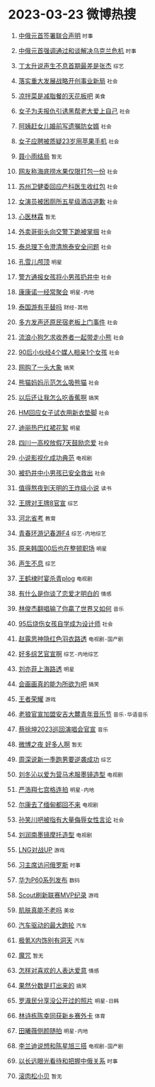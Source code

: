 # 2023-03-23 微博热搜 
1. [中俄元首签署联合声明](https://m.weibo.cn/search?containerid=100103type%3D1%26t%3D10%26q%3D%23%E4%B8%AD%E4%BF%84%E5%85%83%E9%A6%96%E7%AD%BE%E7%BD%B2%E8%81%94%E5%90%88%E5%A3%B0%E6%98%8E%23&stream_entry_id=51&isnewpage=1&extparam=seat%3D1%26c_type%3D51%26dgr%3D0%26pos%3D0%26filter_type%3Drealtimehot%26stream_entry_id%3D51%26cate%3D10103%26display_time%3D1679526456%26pre_seqid%3D16795264560150450397198&luicode=10000011&lfid=106003type%3D25%26t%3D3%26disable_hot%3D1%26filter_type%3Drealtimehot) `时事` 

2. [中俄元首强调通过和谈解决乌克兰危机](https://m.weibo.cn/search?containerid=100103type%3D1%26t%3D10%26q%3D%23%E4%B8%AD%E4%BF%84%E5%85%83%E9%A6%96%E5%BC%BA%E8%B0%83%E9%80%9A%E8%BF%87%E5%92%8C%E8%B0%88%E8%A7%A3%E5%86%B3%E4%B9%8C%E5%85%8B%E5%85%B0%E5%8D%B1%E6%9C%BA%23&stream_entry_id=31&isnewpage=1&extparam=seat%3D1%26q%3D%2523%25E4%25B8%25AD%25E4%25BF%2584%25E5%2585%2583%25E9%25A6%2596%25E5%25BC%25BA%25E8%25B0%2583%25E9%2580%259A%25E8%25BF%2587%25E5%2592%258C%25E8%25B0%2588%25E8%25A7%25A3%25E5%2586%25B3%25E4%25B9%258C%25E5%2585%258B%25E5%2585%25B0%25E5%258D%25B1%25E6%259C%25BA%2523%26cate%3D5001%26flag%3D0%26band_rank%3D1%26lcate%3D5001%26realpos%3D1%26c_type%3D31%26dgr%3D0%26pos%3D0%26filter_type%3Drealtimehot%26stream_entry_id%3D31%26display_time%3D1679526456%26pre_seqid%3D16795264560150450397198&luicode=10000011&lfid=106003type%3D25%26t%3D3%26disable_hot%3D1%26filter_type%3Drealtimehot) `时事` 

3. [丁太升说声生不息首期最差是张杰](https://m.weibo.cn/search?containerid=100103type%3D1%26t%3D10%26q%3D%23%E4%B8%81%E5%A4%AA%E5%8D%87%E8%AF%B4%E5%A3%B0%E7%94%9F%E4%B8%8D%E6%81%AF%E9%A6%96%E6%9C%9F%E6%9C%80%E5%B7%AE%E6%98%AF%E5%BC%A0%E6%9D%B0%23&stream_entry_id=31&isnewpage=1&extparam=seat%3D1%26q%3D%2523%25E4%25B8%2581%25E5%25A4%25AA%25E5%258D%2587%25E8%25AF%25B4%25E5%25A3%25B0%25E7%2594%259F%25E4%25B8%258D%25E6%2581%25AF%25E9%25A6%2596%25E6%259C%259F%25E6%259C%2580%25E5%25B7%25AE%25E6%2598%25AF%25E5%25BC%25A0%25E6%259D%25B0%2523%26cate%3D5001%26flag%3D0%26band_rank%3D2%26lcate%3D5001%26realpos%3D2%26c_type%3D31%26dgr%3D0%26pos%3D1%26filter_type%3Drealtimehot%26stream_entry_id%3D31%26display_time%3D1679526456%26pre_seqid%3D16795264560150450397198&luicode=10000011&lfid=106003type%3D25%26t%3D3%26disable_hot%3D1%26filter_type%3Drealtimehot) `综艺` 

4. [落实重大发展战略开创事业新局](https://m.weibo.cn/search?containerid=100103type%3D1%26t%3D10%26q%3D%23%E8%90%BD%E5%AE%9E%E9%87%8D%E5%A4%A7%E5%8F%91%E5%B1%95%E6%88%98%E7%95%A5%E5%BC%80%E5%88%9B%E4%BA%8B%E4%B8%9A%E6%96%B0%E5%B1%80%23&stream_entry_id=31&isnewpage=1&extparam=seat%3D1%26q%3D%2523%25E8%2590%25BD%25E5%25AE%259E%25E9%2587%258D%25E5%25A4%25A7%25E5%258F%2591%25E5%25B1%2595%25E6%2588%2598%25E7%2595%25A5%25E5%25BC%2580%25E5%2588%259B%25E4%25BA%258B%25E4%25B8%259A%25E6%2596%25B0%25E5%25B1%2580%2523%26cate%3D5001%26flag%3D0%26band_rank%3D3%26lcate%3D5001%26realpos%3D3%26c_type%3D31%26dgr%3D0%26pos%3D2%26filter_type%3Drealtimehot%26stream_entry_id%3D31%26display_time%3D1679526456%26pre_seqid%3D16795264560150450397198&luicode=10000011&lfid=106003type%3D25%26t%3D3%26disable_hot%3D1%26filter_type%3Drealtimehot) `社会` 

5. [凉拌菜是减脂餐的天花板吧](https://m.weibo.cn/search?containerid=100103type%3D1%26t%3D10%26q%3D%23%E5%87%89%E6%8B%8C%E8%8F%9C%E6%98%AF%E5%87%8F%E8%84%82%E9%A4%90%E7%9A%84%E5%A4%A9%E8%8A%B1%E6%9D%BF%E5%90%A7%23&stream_entry_id=31&isnewpage=1&extparam=seat%3D1%26q%3D%2523%25E5%2587%2589%25E6%258B%258C%25E8%258F%259C%25E6%2598%25AF%25E5%2587%258F%25E8%2584%2582%25E9%25A4%2590%25E7%259A%2584%25E5%25A4%25A9%25E8%258A%25B1%25E6%259D%25BF%25E5%2590%25A7%2523%26cate%3D5001%26flag%3D16%26band_rank%3D4%26lcate%3D5001%26realpos%3D4%26c_type%3D31%26dgr%3D0%26pos%3D3%26filter_type%3Drealtimehot%26stream_entry_id%3D31%26display_time%3D1679526456%26pre_seqid%3D16795264560150450397198&luicode=10000011&lfid=106003type%3D25%26t%3D3%26disable_hot%3D1%26filter_type%3Drealtimehot) `美食` 

6. [女子为夫报仇引诱黑帮老大爱上自己](https://m.weibo.cn/search?containerid=100103type%3D1%26t%3D10%26q%3D%23%E5%A5%B3%E5%AD%90%E4%B8%BA%E5%A4%AB%E6%8A%A5%E4%BB%87%E5%BC%95%E8%AF%B1%E9%BB%91%E5%B8%AE%E8%80%81%E5%A4%A7%E7%88%B1%E4%B8%8A%E8%87%AA%E5%B7%B1%23&stream_entry_id=31&isnewpage=1&extparam=seat%3D1%26q%3D%2523%25E5%25A5%25B3%25E5%25AD%2590%25E4%25B8%25BA%25E5%25A4%25AB%25E6%258A%25A5%25E4%25BB%2587%25E5%25BC%2595%25E8%25AF%25B1%25E9%25BB%2591%25E5%25B8%25AE%25E8%2580%2581%25E5%25A4%25A7%25E7%2588%25B1%25E4%25B8%258A%25E8%2587%25AA%25E5%25B7%25B1%2523%26cate%3D5001%26flag%3D0%26band_rank%3D5%26lcate%3D5001%26realpos%3D5%26c_type%3D31%26dgr%3D0%26pos%3D4%26filter_type%3Drealtimehot%26stream_entry_id%3D31%26display_time%3D1679526456%26pre_seqid%3D16795264560150450397198&luicode=10000011&lfid=106003type%3D25%26t%3D3%26disable_hot%3D1%26filter_type%3Drealtimehot) `社会` 

7. [阿姨赶女儿婚前写遗嘱防女婿](https://m.weibo.cn/search?containerid=100103type%3D1%26t%3D10%26q%3D%23%E9%98%BF%E5%A7%A8%E8%B5%B6%E5%A5%B3%E5%84%BF%E5%A9%9A%E5%89%8D%E5%86%99%E9%81%97%E5%98%B1%E9%98%B2%E5%A5%B3%E5%A9%BF%23&stream_entry_id=31&isnewpage=1&extparam=seat%3D1%26q%3D%2523%25E9%2598%25BF%25E5%25A7%25A8%25E8%25B5%25B6%25E5%25A5%25B3%25E5%2584%25BF%25E5%25A9%259A%25E5%2589%258D%25E5%2586%2599%25E9%2581%2597%25E5%2598%25B1%25E9%2598%25B2%25E5%25A5%25B3%25E5%25A9%25BF%2523%26cate%3D5001%26flag%3D0%26band_rank%3D6%26lcate%3D5001%26realpos%3D6%26c_type%3D31%26dgr%3D0%26pos%3D5%26filter_type%3Drealtimehot%26stream_entry_id%3D31%26display_time%3D1679526456%26pre_seqid%3D16795264560150450397198&luicode=10000011&lfid=106003type%3D25%26t%3D3%26disable_hot%3D1%26filter_type%3Drealtimehot) `社会` 

8. [女子应聘被质疑23岁用苹果手机](https://m.weibo.cn/search?containerid=100103type%3D1%26t%3D10%26q%3D%23%E5%A5%B3%E5%AD%90%E5%BA%94%E8%81%98%E8%A2%AB%E8%B4%A8%E7%96%9123%E5%B2%81%E7%94%A8%E8%8B%B9%E6%9E%9C%E6%89%8B%E6%9C%BA%23&stream_entry_id=31&isnewpage=1&extparam=seat%3D1%26q%3D%2523%25E5%25A5%25B3%25E5%25AD%2590%25E5%25BA%2594%25E8%2581%2598%25E8%25A2%25AB%25E8%25B4%25A8%25E7%2596%259123%25E5%25B2%2581%25E7%2594%25A8%25E8%258B%25B9%25E6%259E%259C%25E6%2589%258B%25E6%259C%25BA%2523%26cate%3D5001%26flag%3D0%26band_rank%3D7%26lcate%3D5001%26realpos%3D7%26c_type%3D31%26dgr%3D0%26pos%3D6%26filter_type%3Drealtimehot%26stream_entry_id%3D31%26display_time%3D1679526456%26pre_seqid%3D16795264560150450397198&luicode=10000011&lfid=106003type%3D25%26t%3D3%26disable_hot%3D1%26filter_type%3Drealtimehot) `社会` 

9. [聂小雨结局](https://m.weibo.cn/search?containerid=100103type%3D1%26t%3D10%26q%3D%E8%81%82%E5%B0%8F%E9%9B%A8%E7%BB%93%E5%B1%80&stream_entry_id=31&isnewpage=1&extparam=seat%3D1%26q%3D%25E8%2581%2582%25E5%25B0%258F%25E9%259B%25A8%25E7%25BB%2593%25E5%25B1%2580%26cate%3D5001%26flag%3D0%26band_rank%3D8%26lcate%3D5001%26realpos%3D8%26c_type%3D31%26dgr%3D0%26pos%3D7%26filter_type%3Drealtimehot%26stream_entry_id%3D31%26display_time%3D1679526456%26pre_seqid%3D16795264560150450397198&luicode=10000011&lfid=106003type%3D25%26t%3D3%26disable_hot%3D1%26filter_type%3Drealtimehot) `暂无` 

10. [网友称海底捞水果仅限打包一份](https://m.weibo.cn/search?containerid=100103type%3D1%26t%3D10%26q%3D%23%E7%BD%91%E5%8F%8B%E7%A7%B0%E6%B5%B7%E5%BA%95%E6%8D%9E%E6%B0%B4%E6%9E%9C%E4%BB%85%E9%99%90%E6%89%93%E5%8C%85%E4%B8%80%E4%BB%BD%23&stream_entry_id=31&isnewpage=1&extparam=seat%3D1%26q%3D%2523%25E7%25BD%2591%25E5%258F%258B%25E7%25A7%25B0%25E6%25B5%25B7%25E5%25BA%2595%25E6%258D%259E%25E6%25B0%25B4%25E6%259E%259C%25E4%25BB%2585%25E9%2599%2590%25E6%2589%2593%25E5%258C%2585%25E4%25B8%2580%25E4%25BB%25BD%2523%26cate%3D5001%26flag%3D0%26band_rank%3D9%26lcate%3D5001%26realpos%3D9%26c_type%3D31%26dgr%3D0%26pos%3D8%26filter_type%3Drealtimehot%26stream_entry_id%3D31%26display_time%3D1679526456%26pre_seqid%3D16795264560150450397198&luicode=10000011&lfid=106003type%3D25%26t%3D3%26disable_hot%3D1%26filter_type%3Drealtimehot) `社会` 

11. [苏州卫健委回应产科医生收红包](https://m.weibo.cn/search?containerid=100103type%3D1%26t%3D10%26q%3D%23%E8%8B%8F%E5%B7%9E%E5%8D%AB%E5%81%A5%E5%A7%94%E5%9B%9E%E5%BA%94%E4%BA%A7%E7%A7%91%E5%8C%BB%E7%94%9F%E6%94%B6%E7%BA%A2%E5%8C%85%23&stream_entry_id=31&isnewpage=1&extparam=seat%3D1%26q%3D%2523%25E8%258B%258F%25E5%25B7%259E%25E5%258D%25AB%25E5%2581%25A5%25E5%25A7%2594%25E5%259B%259E%25E5%25BA%2594%25E4%25BA%25A7%25E7%25A7%2591%25E5%258C%25BB%25E7%2594%259F%25E6%2594%25B6%25E7%25BA%25A2%25E5%258C%2585%2523%26cate%3D5001%26flag%3D0%26band_rank%3D10%26lcate%3D5001%26realpos%3D10%26c_type%3D31%26dgr%3D0%26pos%3D9%26filter_type%3Drealtimehot%26stream_entry_id%3D31%26display_time%3D1679526456%26pre_seqid%3D16795264560150450397198&luicode=10000011&lfid=106003type%3D25%26t%3D3%26disable_hot%3D1%26filter_type%3Drealtimehot) `社会` 

12. [女演员被困厕所五星级酒店道歉](https://m.weibo.cn/search?containerid=100103type%3D1%26t%3D10%26q%3D%23%E5%A5%B3%E6%BC%94%E5%91%98%E8%A2%AB%E5%9B%B0%E5%8E%95%E6%89%80%E4%BA%94%E6%98%9F%E7%BA%A7%E9%85%92%E5%BA%97%E9%81%93%E6%AD%89%23&stream_entry_id=31&isnewpage=1&extparam=seat%3D1%26q%3D%2523%25E5%25A5%25B3%25E6%25BC%2594%25E5%2591%2598%25E8%25A2%25AB%25E5%259B%25B0%25E5%258E%2595%25E6%2589%2580%25E4%25BA%2594%25E6%2598%259F%25E7%25BA%25A7%25E9%2585%2592%25E5%25BA%2597%25E9%2581%2593%25E6%25AD%2589%2523%26cate%3D5001%26flag%3D0%26band_rank%3D11%26lcate%3D5001%26realpos%3D11%26c_type%3D31%26dgr%3D0%26pos%3D10%26filter_type%3Drealtimehot%26stream_entry_id%3D31%26display_time%3D1679526456%26pre_seqid%3D16795264560150450397198&luicode=10000011&lfid=106003type%3D25%26t%3D3%26disable_hot%3D1%26filter_type%3Drealtimehot) `社会` 

13. [心医林霖](https://m.weibo.cn/search?containerid=100103type%3D1%26t%3D10%26q%3D%E5%BF%83%E5%8C%BB%E6%9E%97%E9%9C%96&stream_entry_id=31&isnewpage=1&extparam=seat%3D1%26q%3D%25E5%25BF%2583%25E5%258C%25BB%25E6%259E%2597%25E9%259C%2596%26cate%3D5001%26flag%3D0%26band_rank%3D12%26lcate%3D5001%26realpos%3D12%26c_type%3D31%26dgr%3D0%26pos%3D11%26filter_type%3Drealtimehot%26stream_entry_id%3D31%26display_time%3D1679526456%26pre_seqid%3D16795264560150450397198&luicode=10000011&lfid=106003type%3D25%26t%3D3%26disable_hot%3D1%26filter_type%3Drealtimehot) `暂无` 

14. [外卖哥街头向交警下跪被掌掴](https://m.weibo.cn/search?containerid=100103type%3D1%26t%3D10%26q%3D%23%E5%A4%96%E5%8D%96%E5%93%A5%E8%A1%97%E5%A4%B4%E5%90%91%E4%BA%A4%E8%AD%A6%E4%B8%8B%E8%B7%AA%E8%A2%AB%E6%8E%8C%E6%8E%B4%23&stream_entry_id=31&isnewpage=1&extparam=seat%3D1%26q%3D%2523%25E5%25A4%2596%25E5%258D%2596%25E5%2593%25A5%25E8%25A1%2597%25E5%25A4%25B4%25E5%2590%2591%25E4%25BA%25A4%25E8%25AD%25A6%25E4%25B8%258B%25E8%25B7%25AA%25E8%25A2%25AB%25E6%258E%258C%25E6%258E%25B4%2523%26cate%3D5001%26flag%3D0%26band_rank%3D13%26lcate%3D5001%26realpos%3D13%26c_type%3D31%26dgr%3D0%26pos%3D12%26filter_type%3Drealtimehot%26stream_entry_id%3D31%26display_time%3D1679526456%26pre_seqid%3D16795264560150450397198&luicode=10000011&lfid=106003type%3D25%26t%3D3%26disable_hot%3D1%26filter_type%3Drealtimehot) `社会` 

15. [泰总理下令澄清旅泰安全问题](https://m.weibo.cn/search?containerid=100103type%3D1%26t%3D10%26q%3D%23%E6%B3%B0%E6%80%BB%E7%90%86%E4%B8%8B%E4%BB%A4%E6%BE%84%E6%B8%85%E6%97%85%E6%B3%B0%E5%AE%89%E5%85%A8%E9%97%AE%E9%A2%98%23&stream_entry_id=31&isnewpage=1&extparam=seat%3D1%26q%3D%2523%25E6%25B3%25B0%25E6%2580%25BB%25E7%2590%2586%25E4%25B8%258B%25E4%25BB%25A4%25E6%25BE%2584%25E6%25B8%2585%25E6%2597%2585%25E6%25B3%25B0%25E5%25AE%2589%25E5%2585%25A8%25E9%2597%25AE%25E9%25A2%2598%2523%26cate%3D5001%26flag%3D0%26band_rank%3D14%26lcate%3D5001%26realpos%3D14%26c_type%3D31%26dgr%3D0%26pos%3D13%26filter_type%3Drealtimehot%26stream_entry_id%3D31%26display_time%3D1679526456%26pre_seqid%3D16795264560150450397198&luicode=10000011&lfid=106003type%3D25%26t%3D3%26disable_hot%3D1%26filter_type%3Drealtimehot) `社会` 

16. [孔雪儿颅顶](https://m.weibo.cn/search?containerid=100103type%3D1%26t%3D10%26q%3D%23%E5%AD%94%E9%9B%AA%E5%84%BF%E9%A2%85%E9%A1%B6%23&stream_entry_id=31&isnewpage=1&extparam=seat%3D1%26q%3D%2523%25E5%25AD%2594%25E9%259B%25AA%25E5%2584%25BF%25E9%25A2%2585%25E9%25A1%25B6%2523%26cate%3D5001%26flag%3D0%26band_rank%3D15%26lcate%3D5001%26realpos%3D15%26c_type%3D31%26dgr%3D0%26pos%3D14%26filter_type%3Drealtimehot%26stream_entry_id%3D31%26display_time%3D1679526456%26pre_seqid%3D16795264560150450397198&luicode=10000011&lfid=106003type%3D25%26t%3D3%26disable_hot%3D1%26filter_type%3Drealtimehot) `明星` 

17. [警方通报女孩将小男孩扔井中](https://m.weibo.cn/search?containerid=100103type%3D1%26t%3D10%26q%3D%23%E8%AD%A6%E6%96%B9%E9%80%9A%E6%8A%A5%E5%A5%B3%E5%AD%A9%E5%B0%86%E5%B0%8F%E7%94%B7%E5%AD%A9%E6%89%94%E4%BA%95%E4%B8%AD%23&stream_entry_id=31&isnewpage=1&extparam=seat%3D1%26q%3D%2523%25E8%25AD%25A6%25E6%2596%25B9%25E9%2580%259A%25E6%258A%25A5%25E5%25A5%25B3%25E5%25AD%25A9%25E5%25B0%2586%25E5%25B0%258F%25E7%2594%25B7%25E5%25AD%25A9%25E6%2589%2594%25E4%25BA%2595%25E4%25B8%25AD%2523%26cate%3D5001%26flag%3D0%26band_rank%3D16%26lcate%3D5001%26realpos%3D16%26c_type%3D31%26dgr%3D0%26pos%3D15%26filter_type%3Drealtimehot%26stream_entry_id%3D31%26display_time%3D1679526456%26pre_seqid%3D16795264560150450397198&luicode=10000011&lfid=106003type%3D25%26t%3D3%26disable_hot%3D1%26filter_type%3Drealtimehot) `社会` 

18. [康康诺一经常聚会](https://m.weibo.cn/search?containerid=100103type%3D1%26t%3D10%26q%3D%23%E5%BA%B7%E5%BA%B7%E8%AF%BA%E4%B8%80%E7%BB%8F%E5%B8%B8%E8%81%9A%E4%BC%9A%23&stream_entry_id=31&isnewpage=1&extparam=seat%3D1%26q%3D%2523%25E5%25BA%25B7%25E5%25BA%25B7%25E8%25AF%25BA%25E4%25B8%2580%25E7%25BB%258F%25E5%25B8%25B8%25E8%2581%259A%25E4%25BC%259A%2523%26cate%3D5001%26flag%3D0%26band_rank%3D17%26lcate%3D5001%26realpos%3D17%26c_type%3D31%26dgr%3D0%26pos%3D16%26filter_type%3Drealtimehot%26stream_entry_id%3D31%26display_time%3D1679526456%26pre_seqid%3D16795264560150450397198&luicode=10000011&lfid=106003type%3D25%26t%3D3%26disable_hot%3D1%26filter_type%3Drealtimehot) `明星-内地` 

19. [泰国游有平替吗](https://m.weibo.cn/search?containerid=100103type%3D1%26t%3D10%26q%3D%23%E6%B3%B0%E5%9B%BD%E6%B8%B8%E6%9C%89%E5%B9%B3%E6%9B%BF%E5%90%97%23&stream_entry_id=31&isnewpage=1&extparam=seat%3D1%26q%3D%2523%25E6%25B3%25B0%25E5%259B%25BD%25E6%25B8%25B8%25E6%259C%2589%25E5%25B9%25B3%25E6%259B%25BF%25E5%2590%2597%2523%26cate%3D5001%26flag%3D0%26band_rank%3D18%26lcate%3D5001%26realpos%3D18%26c_type%3D31%26dgr%3D0%26pos%3D17%26filter_type%3Drealtimehot%26stream_entry_id%3D31%26display_time%3D1679526456%26pre_seqid%3D16795264560150450397198&luicode=10000011&lfid=106003type%3D25%26t%3D3%26disable_hot%3D1%26filter_type%3Drealtimehot) `财经-其他` 

20. [多方发声还原民宿老板上门事件](https://m.weibo.cn/search?containerid=100103type%3D1%26t%3D10%26q%3D%23%E5%A4%9A%E6%96%B9%E5%8F%91%E5%A3%B0%E8%BF%98%E5%8E%9F%E6%B0%91%E5%AE%BF%E8%80%81%E6%9D%BF%E4%B8%8A%E9%97%A8%E4%BA%8B%E4%BB%B6%23&stream_entry_id=31&isnewpage=1&extparam=seat%3D1%26q%3D%2523%25E5%25A4%259A%25E6%2596%25B9%25E5%258F%2591%25E5%25A3%25B0%25E8%25BF%2598%25E5%258E%259F%25E6%25B0%2591%25E5%25AE%25BF%25E8%2580%2581%25E6%259D%25BF%25E4%25B8%258A%25E9%2597%25A8%25E4%25BA%258B%25E4%25BB%25B6%2523%26cate%3D5001%26flag%3D1%26band_rank%3D19%26lcate%3D5001%26realpos%3D19%26c_type%3D31%26dgr%3D0%26pos%3D18%26filter_type%3Drealtimehot%26stream_entry_id%3D31%26display_time%3D1679526456%26pre_seqid%3D16795264560150450397198&luicode=10000011&lfid=106003type%3D25%26t%3D3%26disable_hot%3D1%26filter_type%3Drealtimehot) `社会` 

21. [流浪小狗乞求收养者一起带走小熊](https://m.weibo.cn/search?containerid=100103type%3D1%26t%3D10%26q%3D%23%E6%B5%81%E6%B5%AA%E5%B0%8F%E7%8B%97%E4%B9%9E%E6%B1%82%E6%94%B6%E5%85%BB%E8%80%85%E4%B8%80%E8%B5%B7%E5%B8%A6%E8%B5%B0%E5%B0%8F%E7%86%8A%23&stream_entry_id=31&isnewpage=1&extparam=seat%3D1%26q%3D%2523%25E6%25B5%2581%25E6%25B5%25AA%25E5%25B0%258F%25E7%258B%2597%25E4%25B9%259E%25E6%25B1%2582%25E6%2594%25B6%25E5%2585%25BB%25E8%2580%2585%25E4%25B8%2580%25E8%25B5%25B7%25E5%25B8%25A6%25E8%25B5%25B0%25E5%25B0%258F%25E7%2586%258A%2523%26cate%3D5001%26flag%3D0%26band_rank%3D20%26lcate%3D5001%26realpos%3D20%26c_type%3D31%26dgr%3D0%26pos%3D19%26filter_type%3Drealtimehot%26stream_entry_id%3D31%26display_time%3D1679526456%26pre_seqid%3D16795264560150450397198&luicode=10000011&lfid=106003type%3D25%26t%3D3%26disable_hot%3D1%26filter_type%3Drealtimehot) `社会` 

22. [90后小伙经4个媒人相亲1个女孩](https://m.weibo.cn/search?containerid=100103type%3D1%26t%3D10%26q%3D%2390%E5%90%8E%E5%B0%8F%E4%BC%99%E7%BB%8F4%E4%B8%AA%E5%AA%92%E4%BA%BA%E7%9B%B8%E4%BA%B21%E4%B8%AA%E5%A5%B3%E5%AD%A9%23&stream_entry_id=31&isnewpage=1&extparam=seat%3D1%26q%3D%252390%25E5%2590%258E%25E5%25B0%258F%25E4%25BC%2599%25E7%25BB%258F4%25E4%25B8%25AA%25E5%25AA%2592%25E4%25BA%25BA%25E7%259B%25B8%25E4%25BA%25B21%25E4%25B8%25AA%25E5%25A5%25B3%25E5%25AD%25A9%2523%26cate%3D5001%26flag%3D0%26band_rank%3D21%26lcate%3D5001%26realpos%3D21%26c_type%3D31%26dgr%3D0%26pos%3D20%26filter_type%3Drealtimehot%26stream_entry_id%3D31%26display_time%3D1679526456%26pre_seqid%3D16795264560150450397198&luicode=10000011&lfid=106003type%3D25%26t%3D3%26disable_hot%3D1%26filter_type%3Drealtimehot) `社会` 

23. [网购了一头大象](https://m.weibo.cn/search?containerid=100103type%3D1%26t%3D10%26q%3D%23%E7%BD%91%E8%B4%AD%E4%BA%86%E4%B8%80%E5%A4%B4%E5%A4%A7%E8%B1%A1%23&stream_entry_id=31&isnewpage=1&extparam=seat%3D1%26q%3D%2523%25E7%25BD%2591%25E8%25B4%25AD%25E4%25BA%2586%25E4%25B8%2580%25E5%25A4%25B4%25E5%25A4%25A7%25E8%25B1%25A1%2523%26cate%3D5001%26flag%3D0%26band_rank%3D22%26lcate%3D5001%26realpos%3D22%26c_type%3D31%26dgr%3D0%26pos%3D21%26filter_type%3Drealtimehot%26stream_entry_id%3D31%26display_time%3D1679526456%26pre_seqid%3D16795264560150450397198&luicode=10000011&lfid=106003type%3D25%26t%3D3%26disable_hot%3D1%26filter_type%3Drealtimehot) `搞笑` 

24. [熊猫妈妈示范怎么吸熊猫](https://m.weibo.cn/search?containerid=100103type%3D1%26t%3D10%26q%3D%23%E7%86%8A%E7%8C%AB%E5%A6%88%E5%A6%88%E7%A4%BA%E8%8C%83%E6%80%8E%E4%B9%88%E5%90%B8%E7%86%8A%E7%8C%AB%23&stream_entry_id=31&isnewpage=1&extparam=seat%3D1%26q%3D%2523%25E7%2586%258A%25E7%258C%25AB%25E5%25A6%2588%25E5%25A6%2588%25E7%25A4%25BA%25E8%258C%2583%25E6%2580%258E%25E4%25B9%2588%25E5%2590%25B8%25E7%2586%258A%25E7%258C%25AB%2523%26cate%3D5001%26flag%3D0%26band_rank%3D23%26lcate%3D5001%26realpos%3D23%26c_type%3D31%26dgr%3D0%26pos%3D22%26filter_type%3Drealtimehot%26stream_entry_id%3D31%26display_time%3D1679526456%26pre_seqid%3D16795264560150450397198&luicode=10000011&lfid=106003type%3D25%26t%3D3%26disable_hot%3D1%26filter_type%3Drealtimehot) `社会` 

25. [以后还让我怎么吃香蕉啊](https://m.weibo.cn/search?containerid=100103type%3D1%26t%3D10%26q%3D%23%E4%BB%A5%E5%90%8E%E8%BF%98%E8%AE%A9%E6%88%91%E6%80%8E%E4%B9%88%E5%90%83%E9%A6%99%E8%95%89%E5%95%8A%23&stream_entry_id=31&isnewpage=1&extparam=seat%3D1%26q%3D%2523%25E4%25BB%25A5%25E5%2590%258E%25E8%25BF%2598%25E8%25AE%25A9%25E6%2588%2591%25E6%2580%258E%25E4%25B9%2588%25E5%2590%2583%25E9%25A6%2599%25E8%2595%2589%25E5%2595%258A%2523%26cate%3D5001%26flag%3D0%26band_rank%3D24%26lcate%3D5001%26realpos%3D24%26c_type%3D31%26dgr%3D0%26pos%3D23%26filter_type%3Drealtimehot%26stream_entry_id%3D31%26display_time%3D1679526456%26pre_seqid%3D16795264560150450397198&luicode=10000011&lfid=106003type%3D25%26t%3D3%26disable_hot%3D1%26filter_type%3Drealtimehot) `搞笑` 

26. [HM回应女子试衣用新衣垫脚](https://m.weibo.cn/search?containerid=100103type%3D1%26t%3D10%26q%3D%23HM%E5%9B%9E%E5%BA%94%E5%A5%B3%E5%AD%90%E8%AF%95%E8%A1%A3%E7%94%A8%E6%96%B0%E8%A1%A3%E5%9E%AB%E8%84%9A%23&stream_entry_id=31&isnewpage=1&extparam=seat%3D1%26q%3D%2523HM%25E5%259B%259E%25E5%25BA%2594%25E5%25A5%25B3%25E5%25AD%2590%25E8%25AF%2595%25E8%25A1%25A3%25E7%2594%25A8%25E6%2596%25B0%25E8%25A1%25A3%25E5%259E%25AB%25E8%2584%259A%2523%26cate%3D5001%26flag%3D0%26band_rank%3D25%26lcate%3D5001%26realpos%3D25%26c_type%3D31%26dgr%3D0%26pos%3D24%26filter_type%3Drealtimehot%26stream_entry_id%3D31%26display_time%3D1679526456%26pre_seqid%3D16795264560150450397198&luicode=10000011&lfid=106003type%3D25%26t%3D3%26disable_hot%3D1%26filter_type%3Drealtimehot) `社会` 

27. [迪丽热巴红裙花絮](https://m.weibo.cn/search?containerid=100103type%3D1%26t%3D10%26q%3D%23%E8%BF%AA%E4%B8%BD%E7%83%AD%E5%B7%B4%E7%BA%A2%E8%A3%99%E8%8A%B1%E7%B5%AE%23&stream_entry_id=31&isnewpage=1&extparam=seat%3D1%26q%3D%2523%25E8%25BF%25AA%25E4%25B8%25BD%25E7%2583%25AD%25E5%25B7%25B4%25E7%25BA%25A2%25E8%25A3%2599%25E8%258A%25B1%25E7%25B5%25AE%2523%26cate%3D5001%26flag%3D0%26band_rank%3D26%26lcate%3D5001%26realpos%3D26%26c_type%3D31%26dgr%3D0%26pos%3D25%26filter_type%3Drealtimehot%26stream_entry_id%3D31%26display_time%3D1679526456%26pre_seqid%3D16795264560150450397198&luicode=10000011&lfid=106003type%3D25%26t%3D3%26disable_hot%3D1%26filter_type%3Drealtimehot) `明星` 

28. [四川一高校放假7天鼓励恋爱](https://m.weibo.cn/search?containerid=100103type%3D1%26t%3D10%26q%3D%23%E5%9B%9B%E5%B7%9D%E4%B8%80%E9%AB%98%E6%A0%A1%E6%94%BE%E5%81%877%E5%A4%A9%E9%BC%93%E5%8A%B1%E6%81%8B%E7%88%B1%23&stream_entry_id=31&isnewpage=1&extparam=seat%3D1%26q%3D%2523%25E5%259B%259B%25E5%25B7%259D%25E4%25B8%2580%25E9%25AB%2598%25E6%25A0%25A1%25E6%2594%25BE%25E5%2581%25877%25E5%25A4%25A9%25E9%25BC%2593%25E5%258A%25B1%25E6%2581%258B%25E7%2588%25B1%2523%26cate%3D5001%26flag%3D0%26band_rank%3D27%26lcate%3D5001%26realpos%3D27%26c_type%3D31%26dgr%3D0%26pos%3D26%26filter_type%3Drealtimehot%26stream_entry_id%3D31%26display_time%3D1679526456%26pre_seqid%3D16795264560150450397198&luicode=10000011&lfid=106003type%3D25%26t%3D3%26disable_hot%3D1%26filter_type%3Drealtimehot) `社会` 

29. [小说影视化成功典范](https://m.weibo.cn/search?containerid=100103type%3D1%26t%3D10%26q%3D%23%E5%B0%8F%E8%AF%B4%E5%BD%B1%E8%A7%86%E5%8C%96%E6%88%90%E5%8A%9F%E5%85%B8%E8%8C%83%23&stream_entry_id=31&isnewpage=1&extparam=seat%3D1%26q%3D%2523%25E5%25B0%258F%25E8%25AF%25B4%25E5%25BD%25B1%25E8%25A7%2586%25E5%258C%2596%25E6%2588%2590%25E5%258A%259F%25E5%2585%25B8%25E8%258C%2583%2523%26cate%3D5001%26flag%3D0%26band_rank%3D28%26lcate%3D5001%26realpos%3D28%26c_type%3D31%26dgr%3D0%26pos%3D27%26filter_type%3Drealtimehot%26stream_entry_id%3D31%26display_time%3D1679526456%26pre_seqid%3D16795264560150450397198&luicode=10000011&lfid=106003type%3D25%26t%3D3%26disable_hot%3D1%26filter_type%3Drealtimehot) `电视剧` 

30. [被扔井中小男孩已安全救出](https://m.weibo.cn/search?containerid=100103type%3D1%26t%3D10%26q%3D%23%E8%A2%AB%E6%89%94%E4%BA%95%E4%B8%AD%E5%B0%8F%E7%94%B7%E5%AD%A9%E5%B7%B2%E5%AE%89%E5%85%A8%E6%95%91%E5%87%BA%23&stream_entry_id=31&isnewpage=1&extparam=seat%3D1%26q%3D%2523%25E8%25A2%25AB%25E6%2589%2594%25E4%25BA%2595%25E4%25B8%25AD%25E5%25B0%258F%25E7%2594%25B7%25E5%25AD%25A9%25E5%25B7%25B2%25E5%25AE%2589%25E5%2585%25A8%25E6%2595%2591%25E5%2587%25BA%2523%26cate%3D5001%26flag%3D0%26band_rank%3D29%26lcate%3D5001%26realpos%3D29%26c_type%3D31%26dgr%3D0%26pos%3D28%26filter_type%3Drealtimehot%26stream_entry_id%3D31%26display_time%3D1679526456%26pre_seqid%3D16795264560150450397198&luicode=10000011&lfid=106003type%3D25%26t%3D3%26disable_hot%3D1%26filter_type%3Drealtimehot) `社会` 

31. [值得熬夜到天明的王炸级小说](https://m.weibo.cn/search?containerid=100103type%3D1%26t%3D10%26q%3D%23%E5%80%BC%E5%BE%97%E7%86%AC%E5%A4%9C%E5%88%B0%E5%A4%A9%E6%98%8E%E7%9A%84%E7%8E%8B%E7%82%B8%E7%BA%A7%E5%B0%8F%E8%AF%B4%23&stream_entry_id=31&isnewpage=1&extparam=seat%3D1%26q%3D%2523%25E5%2580%25BC%25E5%25BE%2597%25E7%2586%25AC%25E5%25A4%259C%25E5%2588%25B0%25E5%25A4%25A9%25E6%2598%258E%25E7%259A%2584%25E7%258E%258B%25E7%2582%25B8%25E7%25BA%25A7%25E5%25B0%258F%25E8%25AF%25B4%2523%26cate%3D5001%26flag%3D0%26band_rank%3D30%26lcate%3D5001%26realpos%3D30%26c_type%3D31%26dgr%3D0%26pos%3D29%26filter_type%3Drealtimehot%26stream_entry_id%3D31%26display_time%3D1679526456%26pre_seqid%3D16795264560150450397198&luicode=10000011&lfid=106003type%3D25%26t%3D3%26disable_hot%3D1%26filter_type%3Drealtimehot) `读书` 

32. [王牌对王牌8官宣](https://m.weibo.cn/search?containerid=100103type%3D1%26t%3D10%26q%3D%23%E7%8E%8B%E7%89%8C%E5%AF%B9%E7%8E%8B%E7%89%8C8%E5%AE%98%E5%AE%A3%23&stream_entry_id=31&isnewpage=1&extparam=seat%3D1%26q%3D%2523%25E7%258E%258B%25E7%2589%258C%25E5%25AF%25B9%25E7%258E%258B%25E7%2589%258C8%25E5%25AE%2598%25E5%25AE%25A3%2523%26cate%3D5001%26flag%3D0%26band_rank%3D31%26lcate%3D5001%26realpos%3D31%26c_type%3D31%26dgr%3D0%26pos%3D30%26filter_type%3Drealtimehot%26stream_entry_id%3D31%26display_time%3D1679526456%26pre_seqid%3D16795264560150450397198&luicode=10000011&lfid=106003type%3D25%26t%3D3%26disable_hot%3D1%26filter_type%3Drealtimehot) `综艺` 

33. [河北省考](https://m.weibo.cn/search?containerid=100103type%3D1%26t%3D10%26q%3D%23%E6%B2%B3%E5%8C%97%E7%9C%81%E8%80%83%23&stream_entry_id=31&isnewpage=1&extparam=seat%3D1%26q%3D%2523%25E6%25B2%25B3%25E5%258C%2597%25E7%259C%2581%25E8%2580%2583%2523%26cate%3D5001%26flag%3D0%26band_rank%3D32%26lcate%3D5001%26realpos%3D32%26c_type%3D31%26dgr%3D0%26pos%3D31%26filter_type%3Drealtimehot%26stream_entry_id%3D31%26display_time%3D1679526456%26pre_seqid%3D16795264560150450397198&luicode=10000011&lfid=106003type%3D25%26t%3D3%26disable_hot%3D1%26filter_type%3Drealtimehot) `教育` 

34. [青春环游记春游F4](https://m.weibo.cn/search?containerid=100103type%3D1%26t%3D10%26q%3D%23%E9%9D%92%E6%98%A5%E7%8E%AF%E6%B8%B8%E8%AE%B0%E6%98%A5%E6%B8%B8F4%23&stream_entry_id=31&isnewpage=1&extparam=seat%3D1%26q%3D%2523%25E9%259D%2592%25E6%2598%25A5%25E7%258E%25AF%25E6%25B8%25B8%25E8%25AE%25B0%25E6%2598%25A5%25E6%25B8%25B8F4%2523%26cate%3D5001%26flag%3D0%26band_rank%3D33%26lcate%3D5001%26realpos%3D33%26c_type%3D31%26dgr%3D0%26pos%3D32%26filter_type%3Drealtimehot%26stream_entry_id%3D31%26display_time%3D1679526456%26pre_seqid%3D16795264560150450397198&luicode=10000011&lfid=106003type%3D25%26t%3D3%26disable_hot%3D1%26filter_type%3Drealtimehot) `综艺-内地综艺` 

35. [原来韩国00后也在整顿职场](https://m.weibo.cn/search?containerid=100103type%3D1%26t%3D10%26q%3D%23%E5%8E%9F%E6%9D%A5%E9%9F%A9%E5%9B%BD00%E5%90%8E%E4%B9%9F%E5%9C%A8%E6%95%B4%E9%A1%BF%E8%81%8C%E5%9C%BA%23&stream_entry_id=31&isnewpage=1&extparam=seat%3D1%26q%3D%2523%25E5%258E%259F%25E6%259D%25A5%25E9%259F%25A9%25E5%259B%25BD00%25E5%2590%258E%25E4%25B9%259F%25E5%259C%25A8%25E6%2595%25B4%25E9%25A1%25BF%25E8%2581%258C%25E5%259C%25BA%2523%26cate%3D5001%26flag%3D0%26band_rank%3D34%26lcate%3D5001%26realpos%3D34%26c_type%3D31%26dgr%3D0%26pos%3D33%26filter_type%3Drealtimehot%26stream_entry_id%3D31%26display_time%3D1679526456%26pre_seqid%3D16795264560150450397198&luicode=10000011&lfid=106003type%3D25%26t%3D3%26disable_hot%3D1%26filter_type%3Drealtimehot) `明星` 

36. [声生不息](https://m.weibo.cn/search?containerid=100103type%3D1%26t%3D10%26q%3D%E5%A3%B0%E7%94%9F%E4%B8%8D%E6%81%AF&stream_entry_id=31&isnewpage=1&extparam=seat%3D1%26q%3D%25E5%25A3%25B0%25E7%2594%259F%25E4%25B8%258D%25E6%2581%25AF%26cate%3D5001%26flag%3D0%26band_rank%3D35%26lcate%3D5001%26realpos%3D35%26c_type%3D31%26dgr%3D0%26pos%3D34%26filter_type%3Drealtimehot%26stream_entry_id%3D31%26display_time%3D1679526456%26pre_seqid%3D16795264560150450397198&luicode=10000011&lfid=106003type%3D25%26t%3D3%26disable_hot%3D1%26filter_type%3Drealtimehot) `综艺` 

37. [王鹤棣时宴杀青plog](https://m.weibo.cn/search?containerid=100103type%3D1%26t%3D10%26q%3D%23%E7%8E%8B%E9%B9%A4%E6%A3%A3%E6%97%B6%E5%AE%B4%E6%9D%80%E9%9D%92plog%23&stream_entry_id=31&isnewpage=1&extparam=seat%3D1%26q%3D%2523%25E7%258E%258B%25E9%25B9%25A4%25E6%25A3%25A3%25E6%2597%25B6%25E5%25AE%25B4%25E6%259D%2580%25E9%259D%2592plog%2523%26cate%3D5001%26flag%3D0%26band_rank%3D36%26lcate%3D5001%26realpos%3D36%26c_type%3D31%26dgr%3D0%26pos%3D35%26filter_type%3Drealtimehot%26stream_entry_id%3D31%26display_time%3D1679526456%26pre_seqid%3D16795264560150450397198&luicode=10000011&lfid=106003type%3D25%26t%3D3%26disable_hot%3D1%26filter_type%3Drealtimehot) `电视剧` 

38. [有什么是你谈了恋爱才明白的](https://m.weibo.cn/search?containerid=100103type%3D1%26t%3D10%26q%3D%23%E6%9C%89%E4%BB%80%E4%B9%88%E6%98%AF%E4%BD%A0%E8%B0%88%E4%BA%86%E6%81%8B%E7%88%B1%E6%89%8D%E6%98%8E%E7%99%BD%E7%9A%84%23&stream_entry_id=31&isnewpage=1&extparam=seat%3D1%26q%3D%2523%25E6%259C%2589%25E4%25BB%2580%25E4%25B9%2588%25E6%2598%25AF%25E4%25BD%25A0%25E8%25B0%2588%25E4%25BA%2586%25E6%2581%258B%25E7%2588%25B1%25E6%2589%258D%25E6%2598%258E%25E7%2599%25BD%25E7%259A%2584%2523%26cate%3D5001%26flag%3D0%26band_rank%3D37%26lcate%3D5001%26realpos%3D37%26c_type%3D31%26dgr%3D0%26pos%3D36%26filter_type%3Drealtimehot%26stream_entry_id%3D31%26display_time%3D1679526456%26pre_seqid%3D16795264560150450397198&luicode=10000011&lfid=106003type%3D25%26t%3D3%26disable_hot%3D1%26filter_type%3Drealtimehot) `情感` 

39. [林俊杰翻唱输了你贏了世界又如何](https://m.weibo.cn/search?containerid=100103type%3D1%26t%3D10%26q%3D%23%E6%9E%97%E4%BF%8A%E6%9D%B0%E7%BF%BB%E5%94%B1%E8%BE%93%E4%BA%86%E4%BD%A0%E8%B4%8F%E4%BA%86%E4%B8%96%E7%95%8C%E5%8F%88%E5%A6%82%E4%BD%95%23&stream_entry_id=31&isnewpage=1&extparam=seat%3D1%26q%3D%2523%25E6%259E%2597%25E4%25BF%258A%25E6%259D%25B0%25E7%25BF%25BB%25E5%2594%25B1%25E8%25BE%2593%25E4%25BA%2586%25E4%25BD%25A0%25E8%25B4%258F%25E4%25BA%2586%25E4%25B8%2596%25E7%2595%258C%25E5%258F%2588%25E5%25A6%2582%25E4%25BD%2595%2523%26cate%3D5001%26flag%3D0%26band_rank%3D38%26lcate%3D5001%26realpos%3D38%26c_type%3D31%26dgr%3D0%26pos%3D37%26filter_type%3Drealtimehot%26stream_entry_id%3D31%26display_time%3D1679526456%26pre_seqid%3D16795264560150450397198&luicode=10000011&lfid=106003type%3D25%26t%3D3%26disable_hot%3D1%26filter_type%3Drealtimehot) `音乐` 

40. [95后烧伤女孩自学成为设计师](https://m.weibo.cn/search?containerid=100103type%3D1%26t%3D10%26q%3D%2395%E5%90%8E%E7%83%A7%E4%BC%A4%E5%A5%B3%E5%AD%A9%E8%87%AA%E5%AD%A6%E6%88%90%E4%B8%BA%E8%AE%BE%E8%AE%A1%E5%B8%88%23&stream_entry_id=31&isnewpage=1&extparam=seat%3D1%26q%3D%252395%25E5%2590%258E%25E7%2583%25A7%25E4%25BC%25A4%25E5%25A5%25B3%25E5%25AD%25A9%25E8%2587%25AA%25E5%25AD%25A6%25E6%2588%2590%25E4%25B8%25BA%25E8%25AE%25BE%25E8%25AE%25A1%25E5%25B8%2588%2523%26cate%3D5001%26flag%3D0%26band_rank%3D39%26lcate%3D5001%26realpos%3D39%26c_type%3D31%26dgr%3D0%26pos%3D38%26filter_type%3Drealtimehot%26stream_entry_id%3D31%26display_time%3D1679526456%26pre_seqid%3D16795264560150450397198&luicode=10000011&lfid=106003type%3D25%26t%3D3%26disable_hot%3D1%26filter_type%3Drealtimehot) `社会` 

41. [赵露思神隐红色羽衣路透](https://m.weibo.cn/search?containerid=100103type%3D1%26t%3D10%26q%3D%23%E8%B5%B5%E9%9C%B2%E6%80%9D%E7%A5%9E%E9%9A%90%E7%BA%A2%E8%89%B2%E7%BE%BD%E8%A1%A3%E8%B7%AF%E9%80%8F%23&stream_entry_id=31&isnewpage=1&extparam=seat%3D1%26q%3D%2523%25E8%25B5%25B5%25E9%259C%25B2%25E6%2580%259D%25E7%25A5%259E%25E9%259A%2590%25E7%25BA%25A2%25E8%2589%25B2%25E7%25BE%25BD%25E8%25A1%25A3%25E8%25B7%25AF%25E9%2580%258F%2523%26cate%3D5001%26flag%3D0%26band_rank%3D40%26lcate%3D5001%26realpos%3D40%26c_type%3D31%26dgr%3D0%26pos%3D39%26filter_type%3Drealtimehot%26stream_entry_id%3D31%26display_time%3D1679526456%26pre_seqid%3D16795264560150450397198&luicode=10000011&lfid=106003type%3D25%26t%3D3%26disable_hot%3D1%26filter_type%3Drealtimehot) `电视剧-国产剧` 

42. [好多综艺官宣啊](https://m.weibo.cn/search?containerid=100103type%3D1%26t%3D10%26q%3D%23%E5%A5%BD%E5%A4%9A%E7%BB%BC%E8%89%BA%E5%AE%98%E5%AE%A3%E5%95%8A%23&stream_entry_id=31&isnewpage=1&extparam=seat%3D1%26q%3D%2523%25E5%25A5%25BD%25E5%25A4%259A%25E7%25BB%25BC%25E8%2589%25BA%25E5%25AE%2598%25E5%25AE%25A3%25E5%2595%258A%2523%26cate%3D5001%26flag%3D0%26band_rank%3D41%26lcate%3D5001%26realpos%3D41%26c_type%3D31%26dgr%3D0%26pos%3D40%26filter_type%3Drealtimehot%26stream_entry_id%3D31%26display_time%3D1679526456%26pre_seqid%3D16795264560150450397198&luicode=10000011&lfid=106003type%3D25%26t%3D3%26disable_hot%3D1%26filter_type%3Drealtimehot) `综艺-内地综艺` 

43. [刘亦菲上海路透](https://m.weibo.cn/search?containerid=100103type%3D1%26t%3D10%26q%3D%23%E5%88%98%E4%BA%A6%E8%8F%B2%E4%B8%8A%E6%B5%B7%E8%B7%AF%E9%80%8F%23&stream_entry_id=31&isnewpage=1&extparam=seat%3D1%26q%3D%2523%25E5%2588%2598%25E4%25BA%25A6%25E8%258F%25B2%25E4%25B8%258A%25E6%25B5%25B7%25E8%25B7%25AF%25E9%2580%258F%2523%26cate%3D5001%26flag%3D0%26band_rank%3D42%26lcate%3D5001%26realpos%3D42%26c_type%3D31%26dgr%3D0%26pos%3D41%26filter_type%3Drealtimehot%26stream_entry_id%3D31%26display_time%3D1679526456%26pre_seqid%3D16795264560150450397198&luicode=10000011&lfid=106003type%3D25%26t%3D3%26disable_hot%3D1%26filter_type%3Drealtimehot) `明星` 

44. [会画画真的能为所欲为吧](https://m.weibo.cn/search?containerid=100103type%3D1%26t%3D10%26q%3D%23%E4%BC%9A%E7%94%BB%E7%94%BB%E7%9C%9F%E7%9A%84%E8%83%BD%E4%B8%BA%E6%89%80%E6%AC%B2%E4%B8%BA%E5%90%A7%23&stream_entry_id=31&isnewpage=1&extparam=seat%3D1%26q%3D%2523%25E4%25BC%259A%25E7%2594%25BB%25E7%2594%25BB%25E7%259C%259F%25E7%259A%2584%25E8%2583%25BD%25E4%25B8%25BA%25E6%2589%2580%25E6%25AC%25B2%25E4%25B8%25BA%25E5%2590%25A7%2523%26cate%3D5001%26flag%3D0%26band_rank%3D43%26lcate%3D5001%26realpos%3D43%26c_type%3D31%26dgr%3D0%26pos%3D42%26filter_type%3Drealtimehot%26stream_entry_id%3D31%26display_time%3D1679526456%26pre_seqid%3D16795264560150450397198&luicode=10000011&lfid=106003type%3D25%26t%3D3%26disable_hot%3D1%26filter_type%3Drealtimehot) `搞笑` 

45. [王者荣耀](https://m.weibo.cn/search?containerid=100103type%3D1%26t%3D10%26q%3D%23%E7%8E%8B%E8%80%85%E8%8D%A3%E8%80%80%23&stream_entry_id=31&isnewpage=1&extparam=seat%3D1%26q%3D%2523%25E7%258E%258B%25E8%2580%2585%25E8%258D%25A3%25E8%2580%2580%2523%26cate%3D5001%26flag%3D0%26band_rank%3D44%26lcate%3D5001%26realpos%3D44%26c_type%3D31%26dgr%3D0%26pos%3D43%26filter_type%3Drealtimehot%26stream_entry_id%3D31%26display_time%3D1679526456%26pre_seqid%3D16795264560150450397198&luicode=10000011&lfid=106003type%3D25%26t%3D3%26disable_hot%3D1%26filter_type%3Drealtimehot) `游戏` 

46. [老狼官宣加盟安吉大麓青年音乐节](https://m.weibo.cn/search?containerid=100103type%3D1%26t%3D10%26q%3D%23%E8%80%81%E7%8B%BC%E5%AE%98%E5%AE%A3%E5%8A%A0%E7%9B%9F%E5%AE%89%E5%90%89%E5%A4%A7%E9%BA%93%E9%9D%92%E5%B9%B4%E9%9F%B3%E4%B9%90%E8%8A%82%23&stream_entry_id=31&isnewpage=1&extparam=seat%3D1%26q%3D%2523%25E8%2580%2581%25E7%258B%25BC%25E5%25AE%2598%25E5%25AE%25A3%25E5%258A%25A0%25E7%259B%259F%25E5%25AE%2589%25E5%2590%2589%25E5%25A4%25A7%25E9%25BA%2593%25E9%259D%2592%25E5%25B9%25B4%25E9%259F%25B3%25E4%25B9%2590%25E8%258A%2582%2523%26cate%3D5001%26flag%3D0%26band_rank%3D45%26lcate%3D5001%26realpos%3D45%26c_type%3D31%26dgr%3D0%26pos%3D44%26filter_type%3Drealtimehot%26stream_entry_id%3D31%26display_time%3D1679526456%26pre_seqid%3D16795264560150450397198&luicode=10000011&lfid=106003type%3D25%26t%3D3%26disable_hot%3D1%26filter_type%3Drealtimehot) `音乐-华语音乐` 

47. [蔡徐坤2023巡回演唱会官宣](https://m.weibo.cn/search?containerid=100103type%3D1%26t%3D10%26q%3D%23%E8%94%A1%E5%BE%90%E5%9D%A42023%E5%B7%A1%E5%9B%9E%E6%BC%94%E5%94%B1%E4%BC%9A%E5%AE%98%E5%AE%A3%23&stream_entry_id=31&isnewpage=1&extparam=seat%3D1%26q%3D%2523%25E8%2594%25A1%25E5%25BE%2590%25E5%259D%25A42023%25E5%25B7%25A1%25E5%259B%259E%25E6%25BC%2594%25E5%2594%25B1%25E4%25BC%259A%25E5%25AE%2598%25E5%25AE%25A3%2523%26cate%3D5001%26flag%3D0%26band_rank%3D46%26lcate%3D5001%26realpos%3D46%26c_type%3D31%26dgr%3D0%26pos%3D45%26filter_type%3Drealtimehot%26stream_entry_id%3D31%26display_time%3D1679526456%26pre_seqid%3D16795264560150450397198&luicode=10000011&lfid=106003type%3D25%26t%3D3%26disable_hot%3D1%26filter_type%3Drealtimehot) `音乐` 

48. [微博之夜 好多人啊](https://m.weibo.cn/search?containerid=100103type%3D1%26t%3D10%26q%3D%23%E5%BE%AE%E5%8D%9A%E4%B9%8B%E5%A4%9C+%E5%A5%BD%E5%A4%9A%E4%BA%BA%E5%95%8A%23&stream_entry_id=31&isnewpage=1&extparam=seat%3D1%26q%3D%2523%25E5%25BE%25AE%25E5%258D%259A%25E4%25B9%258B%25E5%25A4%259C%2520%25E5%25A5%25BD%25E5%25A4%259A%25E4%25BA%25BA%25E5%2595%258A%2523%26cate%3D5001%26flag%3D0%26band_rank%3D47%26lcate%3D5001%26realpos%3D47%26c_type%3D31%26dgr%3D0%26pos%3D46%26filter_type%3Drealtimehot%26stream_entry_id%3D31%26display_time%3D1679526456%26pre_seqid%3D16795264560150450397198&luicode=10000011&lfid=106003type%3D25%26t%3D3%26disable_hot%3D1%26filter_type%3Drealtimehot) `暂无` 

49. [周深说新一季跑男要逆袭成功](https://m.weibo.cn/search?containerid=100103type%3D1%26t%3D10%26q%3D%23%E5%91%A8%E6%B7%B1%E8%AF%B4%E6%96%B0%E4%B8%80%E5%AD%A3%E8%B7%91%E7%94%B7%E8%A6%81%E9%80%86%E8%A2%AD%E6%88%90%E5%8A%9F%23&stream_entry_id=31&isnewpage=1&extparam=seat%3D1%26q%3D%2523%25E5%2591%25A8%25E6%25B7%25B1%25E8%25AF%25B4%25E6%2596%25B0%25E4%25B8%2580%25E5%25AD%25A3%25E8%25B7%2591%25E7%2594%25B7%25E8%25A6%2581%25E9%2580%2586%25E8%25A2%25AD%25E6%2588%2590%25E5%258A%259F%2523%26cate%3D5001%26flag%3D0%26band_rank%3D48%26lcate%3D5001%26realpos%3D48%26c_type%3D31%26dgr%3D0%26pos%3D47%26filter_type%3Drealtimehot%26stream_entry_id%3D31%26display_time%3D1679526456%26pre_seqid%3D16795264560150450397198&luicode=10000011&lfid=106003type%3D25%26t%3D3%26disable_hot%3D1%26filter_type%3Drealtimehot) `综艺` 

50. [刘冬沁以爱为营马术服墨镜造型](https://m.weibo.cn/search?containerid=100103type%3D1%26t%3D10%26q%3D%23%E5%88%98%E5%86%AC%E6%B2%81%E4%BB%A5%E7%88%B1%E4%B8%BA%E8%90%A5%E9%A9%AC%E6%9C%AF%E6%9C%8D%E5%A2%A8%E9%95%9C%E9%80%A0%E5%9E%8B%23&stream_entry_id=31&isnewpage=1&extparam=seat%3D1%26q%3D%2523%25E5%2588%2598%25E5%2586%25AC%25E6%25B2%2581%25E4%25BB%25A5%25E7%2588%25B1%25E4%25B8%25BA%25E8%2590%25A5%25E9%25A9%25AC%25E6%259C%25AF%25E6%259C%258D%25E5%25A2%25A8%25E9%2595%259C%25E9%2580%25A0%25E5%259E%258B%2523%26cate%3D5001%26flag%3D0%26band_rank%3D49%26lcate%3D5001%26realpos%3D49%26c_type%3D31%26dgr%3D0%26pos%3D48%26filter_type%3Drealtimehot%26stream_entry_id%3D31%26display_time%3D1679526456%26pre_seqid%3D16795264560150450397198&luicode=10000011&lfid=106003type%3D25%26t%3D3%26disable_hot%3D1%26filter_type%3Drealtimehot) `电视剧` 

51. [严浩翔七宫格连拍](https://m.weibo.cn/search?containerid=100103type%3D1%26t%3D10%26q%3D%23%E4%B8%A5%E6%B5%A9%E7%BF%94%E4%B8%83%E5%AE%AB%E6%A0%BC%E8%BF%9E%E6%8B%8D%23&stream_entry_id=31&isnewpage=1&extparam=seat%3D1%26q%3D%2523%25E4%25B8%25A5%25E6%25B5%25A9%25E7%25BF%2594%25E4%25B8%2583%25E5%25AE%25AB%25E6%25A0%25BC%25E8%25BF%259E%25E6%258B%258D%2523%26cate%3D5001%26flag%3D0%26band_rank%3D50%26lcate%3D5001%26realpos%3D50%26c_type%3D31%26dgr%3D0%26pos%3D49%26filter_type%3Drealtimehot%26stream_entry_id%3D31%26display_time%3D1679526456%26pre_seqid%3D16795264560150450397198&luicode=10000011&lfid=106003type%3D25%26t%3D3%26disable_hot%3D1%26filter_type%3Drealtimehot) `明星-内地` 

52. [尔康去了缅甸都回不来](https://m.weibo.cn/search?containerid=100103type%3D1%26t%3D10%26q%3D%23%E5%B0%94%E5%BA%B7%E5%8E%BB%E4%BA%86%E7%BC%85%E7%94%B8%E9%83%BD%E5%9B%9E%E4%B8%8D%E6%9D%A5%23&stream_entry_id=31&isnewpage=1&extparam=seat%3D1%26band_rank%3D4%26cate%3D5001%26realpos%3D4%26dgr%3D0%26flag%3D0%26c_type%3D31%26q%3D%2523%25E5%25B0%2594%25E5%25BA%25B7%25E5%258E%25BB%25E4%25BA%2586%25E7%25BC%2585%25E7%2594%25B8%25E9%2583%25BD%25E5%259B%259E%25E4%25B8%258D%25E6%259D%25A5%2523%26stream_entry_id%3D31%26pos%3D3%26filter_type%3Drealtimehot%26lcate%3D5001%26display_time%3D1679522868%26pre_seqid%3D1679522868489024257134&luicode=10000011&lfid=106003type%3D25%26t%3D3%26disable_hot%3D1%26filter_type%3Drealtimehot) `电视剧` 

53. [孙笑川吧被指有大量侮辱女性言论](https://m.weibo.cn/search?containerid=100103type%3D1%26t%3D10%26q%3D%23%E5%AD%99%E7%AC%91%E5%B7%9D%E5%90%A7%E8%A2%AB%E6%8C%87%E6%9C%89%E5%A4%A7%E9%87%8F%E4%BE%AE%E8%BE%B1%E5%A5%B3%E6%80%A7%E8%A8%80%E8%AE%BA%23&stream_entry_id=31&isnewpage=1&extparam=seat%3D1%26band_rank%3D5%26cate%3D5001%26realpos%3D5%26dgr%3D0%26flag%3D0%26c_type%3D31%26q%3D%2523%25E5%25AD%2599%25E7%25AC%2591%25E5%25B7%259D%25E5%2590%25A7%25E8%25A2%25AB%25E6%258C%2587%25E6%259C%2589%25E5%25A4%25A7%25E9%2587%258F%25E4%25BE%25AE%25E8%25BE%25B1%25E5%25A5%25B3%25E6%2580%25A7%25E8%25A8%2580%25E8%25AE%25BA%2523%26stream_entry_id%3D31%26pos%3D4%26filter_type%3Drealtimehot%26lcate%3D5001%26display_time%3D1679522868%26pre_seqid%3D1679522868489024257134&luicode=10000011&lfid=106003type%3D25%26t%3D3%26disable_hot%3D1%26filter_type%3Drealtimehot) `社会` 

54. [刘润南墨镜摩托造型](https://m.weibo.cn/search?containerid=100103type%3D1%26t%3D10%26q%3D%23%E5%88%98%E6%B6%A6%E5%8D%97%E5%A2%A8%E9%95%9C%E6%91%A9%E6%89%98%E9%80%A0%E5%9E%8B%23&stream_entry_id=31&isnewpage=1&extparam=seat%3D1%26band_rank%3D33%26cate%3D5001%26realpos%3D33%26dgr%3D0%26flag%3D0%26c_type%3D31%26q%3D%2523%25E5%2588%2598%25E6%25B6%25A6%25E5%258D%2597%25E5%25A2%25A8%25E9%2595%259C%25E6%2591%25A9%25E6%2589%2598%25E9%2580%25A0%25E5%259E%258B%2523%26stream_entry_id%3D31%26pos%3D32%26filter_type%3Drealtimehot%26lcate%3D5001%26display_time%3D1679522868%26pre_seqid%3D1679522868489024257134&luicode=10000011&lfid=106003type%3D25%26t%3D3%26disable_hot%3D1%26filter_type%3Drealtimehot) `电视剧` 

55. [LNG对战UP](https://m.weibo.cn/search?containerid=100103type%3D1%26t%3D10%26q%3D%23LNG%E5%AF%B9%E6%88%98UP%23&stream_entry_id=31&isnewpage=1&extparam=seat%3D1%26band_rank%3D35%26cate%3D5001%26realpos%3D35%26dgr%3D0%26flag%3D0%26c_type%3D31%26q%3D%2523LNG%25E5%25AF%25B9%25E6%2588%2598UP%2523%26stream_entry_id%3D31%26pos%3D34%26filter_type%3Drealtimehot%26lcate%3D5001%26display_time%3D1679522868%26pre_seqid%3D1679522868489024257134&luicode=10000011&lfid=106003type%3D25%26t%3D3%26disable_hot%3D1%26filter_type%3Drealtimehot) `游戏` 

56. [习主席访问俄罗斯](https://m.weibo.cn/search?containerid=100103type%3D1%26t%3D10%26q%3D%23%E4%B9%A0%E4%B8%BB%E5%B8%AD%E8%AE%BF%E9%97%AE%E4%BF%84%E7%BD%97%E6%96%AF%23&stream_entry_id=51&isnewpage=1&extparam=seat%3D1%26stream_entry_id%3D51%26filter_type%3Drealtimehot%26dgr%3D0%26pos%3D0%26cate%3D10103%26c_type%3D51%26display_time%3D1679519273%26pre_seqid%3D1679519273058012701217&luicode=10000011&lfid=106003type%3D25%26t%3D3%26disable_hot%3D1%26filter_type%3Drealtimehot) `时事` 

57. [华为P60系列发布](https://m.weibo.cn/search?containerid=100103type%3D1%26t%3D10%26q%3D%23%E5%8D%8E%E4%B8%BAP60%E7%B3%BB%E5%88%97%E5%8F%91%E5%B8%83%23&stream_entry_id=31&isnewpage=1&extparam=seat%3D1%26q%3D%2523%25E5%258D%258E%25E4%25B8%25BAP60%25E7%25B3%25BB%25E5%2588%2597%25E5%258F%2591%25E5%25B8%2583%2523%26c_type%3D31%26cate%3D5001%26dgr%3D0%26stream_entry_id%3D31%26topic_ad%3D1%26filter_type%3Drealtimehot%26band_rank%3D4%26pos%3D3%26lcate%3D5001%26adid%3D183562%26display_time%3D1679519273%26pre_seqid%3D1679519273058012701217&luicode=10000011&lfid=106003type%3D25%26t%3D3%26disable_hot%3D1%26filter_type%3Drealtimehot) `数码` 

58. [Scout刷新联赛MVP纪录](https://m.weibo.cn/search?containerid=100103type%3D1%26t%3D10%26q%3D%23Scout%E5%88%B7%E6%96%B0%E8%81%94%E8%B5%9BMVP%E7%BA%AA%E5%BD%95%23&stream_entry_id=31&isnewpage=1&extparam=seat%3D1%26q%3D%2523Scout%25E5%2588%25B7%25E6%2596%25B0%25E8%2581%2594%25E8%25B5%259BMVP%25E7%25BA%25AA%25E5%25BD%2595%2523%26c_type%3D31%26realpos%3D49%26cate%3D5001%26dgr%3D0%26flag%3D0%26stream_entry_id%3D31%26filter_type%3Drealtimehot%26band_rank%3D49%26pos%3D49%26lcate%3D5001%26display_time%3D1679519273%26pre_seqid%3D1679519273058012701217&luicode=10000011&lfid=106003type%3D25%26t%3D3%26disable_hot%3D1%26filter_type%3Drealtimehot) `游戏` 

59. [肌肤真能不老吗](https://m.weibo.cn/search?containerid=100103type%3D1%26t%3D10%26q%3D%23%E8%82%8C%E8%82%A4%E7%9C%9F%E8%83%BD%E4%B8%8D%E8%80%81%E5%90%97%23&stream_entry_id=31&isnewpage=1&extparam=seat%3D1%26band_rank%3D4%26topic_ad%3D1%26cate%3D5001%26dgr%3D0%26c_type%3D31%26q%3D%2523%25E8%2582%258C%25E8%2582%25A4%25E7%259C%259F%25E8%2583%25BD%25E4%25B8%258D%25E8%2580%2581%25E5%2590%2597%2523%26stream_entry_id%3D31%26pos%3D3%26filter_type%3Drealtimehot%26lcate%3D5001%26adid%3D183604%26display_time%3D1679515744%26pre_seqid%3D167951574407303134141&luicode=10000011&lfid=106003type%3D25%26t%3D3%26disable_hot%3D1%26filter_type%3Drealtimehot) `美妆` 

60. [汽车驱动的最大跑轮](https://m.weibo.cn/search?containerid=100103type%3D1%26t%3D10%26q%3D%23%E6%B1%BD%E8%BD%A6%E9%A9%B1%E5%8A%A8%E7%9A%84%E6%9C%80%E5%A4%A7%E8%B7%91%E8%BD%AE%23&stream_entry_id=31&isnewpage=1&extparam=seat%3D1%26q%3D%2523%25E6%25B1%25BD%25E8%25BD%25A6%25E9%25A9%25B1%25E5%258A%25A8%25E7%259A%2584%25E6%259C%2580%25E5%25A4%25A7%25E8%25B7%2591%25E8%25BD%25AE%2523%26lcate%3D5001%26band_rank%3D4%26pos%3D3%26adid%3D183615%26topic_ad%3D1%26dgr%3D0%26c_type%3D31%26filter_type%3Drealtimehot%26stream_entry_id%3D31%26cate%3D5001%26display_time%3D1679512045%26pre_seqid%3D16795120451450645971&luicode=10000011&lfid=106003type%3D25%26t%3D3%26disable_hot%3D1%26filter_type%3Drealtimehot) `汽车` 

61. [极氪X内饰别有洞天](https://m.weibo.cn/search?containerid=100103type%3D1%26t%3D10%26q%3D%23%E6%9E%81%E6%B0%AAX%E5%86%85%E9%A5%B0%E5%88%AB%E6%9C%89%E6%B4%9E%E5%A4%A9%23&stream_entry_id=31&isnewpage=1&extparam=seat%3D1%26q%3D%2523%25E6%259E%2581%25E6%25B0%25AAX%25E5%2586%2585%25E9%25A5%25B0%25E5%2588%25AB%25E6%259C%2589%25E6%25B4%259E%25E5%25A4%25A9%2523%26lcate%3D5001%26band_rank%3D7%26pos%3D7%26adid%3D183666%26topic_ad%3D1%26dgr%3D0%26c_type%3D31%26filter_type%3Drealtimehot%26stream_entry_id%3D31%26cate%3D5001%26display_time%3D1679512045%26pre_seqid%3D16795120451450645971&luicode=10000011&lfid=106003type%3D25%26t%3D3%26disable_hot%3D1%26filter_type%3Drealtimehot) `汽车` 

62. [魔咒](https://m.weibo.cn/search?containerid=100103type%3D1%26t%3D10%26q%3D%E9%AD%94%E5%92%92&stream_entry_id=31&isnewpage=1&extparam=seat%3D1%26q%3D%25E9%25AD%2594%25E5%2592%2592%26cate%3D5001%26flag%3D0%26lcate%3D5001%26band_rank%3D47%26c_type%3D31%26realpos%3D47%26dgr%3D0%26pos%3D48%26filter_type%3Drealtimehot%26stream_entry_id%3D31%26display_time%3D1679512045%26pre_seqid%3D16795120451450645971&luicode=10000011&lfid=106003type%3D25%26t%3D3%26disable_hot%3D1%26filter_type%3Drealtimehot) `暂无` 

63. [怎样对喜欢的人表达爱意](https://m.weibo.cn/search?containerid=100103type%3D1%26t%3D10%26q%3D%23%E6%80%8E%E6%A0%B7%E5%AF%B9%E5%96%9C%E6%AC%A2%E7%9A%84%E4%BA%BA%E8%A1%A8%E8%BE%BE%E7%88%B1%E6%84%8F%23&stream_entry_id=31&isnewpage=1&extparam=seat%3D1%26q%3D%2523%25E6%2580%258E%25E6%25A0%25B7%25E5%25AF%25B9%25E5%2596%259C%25E6%25AC%25A2%25E7%259A%2584%25E4%25BA%25BA%25E8%25A1%25A8%25E8%25BE%25BE%25E7%2588%25B1%25E6%2584%258F%2523%26c_type%3D31%26realpos%3D41%26cate%3D5001%26dgr%3D0%26flag%3D0%26stream_entry_id%3D31%26filter_type%3Drealtimehot%26band_rank%3D41%26pos%3D41%26lcate%3D5001%26display_time%3D1679508675%26pre_seqid%3D167950867522402424843&luicode=10000011&lfid=106003type%3D25%26t%3D3%26disable_hot%3D1%26filter_type%3Drealtimehot) `情感` 

64. [果然分数是打出来的](https://m.weibo.cn/search?containerid=100103type%3D1%26t%3D10%26q%3D%23%E6%9E%9C%E7%84%B6%E5%88%86%E6%95%B0%E6%98%AF%E6%89%93%E5%87%BA%E6%9D%A5%E7%9A%84%23&stream_entry_id=31&isnewpage=1&extparam=seat%3D1%26q%3D%2523%25E6%259E%259C%25E7%2584%25B6%25E5%2588%2586%25E6%2595%25B0%25E6%2598%25AF%25E6%2589%2593%25E5%2587%25BA%25E6%259D%25A5%25E7%259A%2584%2523%26c_type%3D31%26realpos%3D44%26cate%3D5001%26dgr%3D0%26flag%3D0%26stream_entry_id%3D31%26filter_type%3Drealtimehot%26band_rank%3D44%26pos%3D44%26lcate%3D5001%26display_time%3D1679508675%26pre_seqid%3D167950867522402424843&luicode=10000011&lfid=106003type%3D25%26t%3D3%26disable_hot%3D1%26filter_type%3Drealtimehot) `搞笑` 

65. [罗渽民分享没公开过的照片](https://m.weibo.cn/search?containerid=100103type%3D1%26t%3D10%26q%3D%23%E7%BD%97%E6%B8%BD%E6%B0%91%E5%88%86%E4%BA%AB%E6%B2%A1%E5%85%AC%E5%BC%80%E8%BF%87%E7%9A%84%E7%85%A7%E7%89%87%23&stream_entry_id=31&isnewpage=1&extparam=seat%3D1%26q%3D%2523%25E7%25BD%2597%25E6%25B8%25BD%25E6%25B0%2591%25E5%2588%2586%25E4%25BA%25AB%25E6%25B2%25A1%25E5%2585%25AC%25E5%25BC%2580%25E8%25BF%2587%25E7%259A%2584%25E7%2585%25A7%25E7%2589%2587%2523%26c_type%3D31%26realpos%3D49%26cate%3D5001%26dgr%3D0%26flag%3D0%26stream_entry_id%3D31%26filter_type%3Drealtimehot%26band_rank%3D49%26pos%3D49%26lcate%3D5001%26display_time%3D1679508675%26pre_seqid%3D167950867522402424843&luicode=10000011&lfid=106003type%3D25%26t%3D3%26disable_hot%3D1%26filter_type%3Drealtimehot) `明星-日韩` 

66. [林诗栋陈幸同获新乡赛外卡](https://m.weibo.cn/search?containerid=100103type%3D1%26t%3D10%26q%3D%23%E6%9E%97%E8%AF%97%E6%A0%8B%E9%99%88%E5%B9%B8%E5%90%8C%E8%8E%B7%E6%96%B0%E4%B9%A1%E8%B5%9B%E5%A4%96%E5%8D%A1%23&stream_entry_id=31&isnewpage=1&extparam=seat%3D1%26q%3D%2523%25E6%259E%2597%25E8%25AF%2597%25E6%25A0%258B%25E9%2599%2588%25E5%25B9%25B8%25E5%2590%258C%25E8%258E%25B7%25E6%2596%25B0%25E4%25B9%25A1%25E8%25B5%259B%25E5%25A4%2596%25E5%258D%25A1%2523%26c_type%3D31%26realpos%3D47%26cate%3D5001%26dgr%3D0%26flag%3D0%26stream_entry_id%3D31%26filter_type%3Drealtimehot%26band_rank%3D47%26pos%3D48%26lcate%3D5001%26display_time%3D1679504912%26pre_seqid%3D16795049121150256540399&luicode=10000011&lfid=106003type%3D25%26t%3D3%26disable_hot%3D1%26filter_type%3Drealtimehot) `体育` 

67. [田曦薇侧颜随拍](https://m.weibo.cn/search?containerid=100103type%3D1%26t%3D10%26q%3D%23%E7%94%B0%E6%9B%A6%E8%96%87%E4%BE%A7%E9%A2%9C%E9%9A%8F%E6%8B%8D%23&stream_entry_id=31&isnewpage=1&extparam=seat%3D1%26q%3D%2523%25E7%2594%25B0%25E6%259B%25A6%25E8%2596%2587%25E4%25BE%25A7%25E9%25A2%259C%25E9%259A%258F%25E6%258B%258D%2523%26c_type%3D31%26realpos%3D49%26cate%3D5001%26dgr%3D0%26flag%3D0%26stream_entry_id%3D31%26filter_type%3Drealtimehot%26band_rank%3D49%26pos%3D50%26lcate%3D5001%26display_time%3D1679504912%26pre_seqid%3D16795049121150256540399&luicode=10000011&lfid=106003type%3D25%26t%3D3%26disable_hot%3D1%26filter_type%3Drealtimehot) `明星-内地` 

68. [李兰迪说想和陈星旭三搭](https://m.weibo.cn/search?containerid=100103type%3D1%26t%3D10%26q%3D%23%E6%9D%8E%E5%85%B0%E8%BF%AA%E8%AF%B4%E6%83%B3%E5%92%8C%E9%99%88%E6%98%9F%E6%97%AD%E4%B8%89%E6%90%AD%23&stream_entry_id=31&isnewpage=1&extparam=seat%3D1%26q%3D%2523%25E6%259D%258E%25E5%2585%25B0%25E8%25BF%25AA%25E8%25AF%25B4%25E6%2583%25B3%25E5%2592%258C%25E9%2599%2588%25E6%2598%259F%25E6%2597%25AD%25E4%25B8%2589%25E6%2590%25AD%2523%26c_type%3D31%26realpos%3D50%26cate%3D5001%26dgr%3D0%26flag%3D0%26stream_entry_id%3D31%26filter_type%3Drealtimehot%26band_rank%3D50%26pos%3D51%26lcate%3D5001%26display_time%3D1679504912%26pre_seqid%3D16795049121150256540399&luicode=10000011&lfid=106003type%3D25%26t%3D3%26disable_hot%3D1%26filter_type%3Drealtimehot) `电视剧-国产剧` 

69. [以长远眼光看待和把握中俄关系](https://m.weibo.cn/search?containerid=100103type%3D1%26t%3D10%26q%3D%23%E4%BB%A5%E9%95%BF%E8%BF%9C%E7%9C%BC%E5%85%89%E7%9C%8B%E5%BE%85%E5%92%8C%E6%8A%8A%E6%8F%A1%E4%B8%AD%E4%BF%84%E5%85%B3%E7%B3%BB%23&stream_entry_id=51&isnewpage=1&extparam=seat%3D1%26stream_entry_id%3D51%26c_type%3D51%26dgr%3D0%26pos%3D0%26filter_type%3Drealtimehot%26cate%3D10103%26display_time%3D1679501499%26pre_seqid%3D16795014992150250556103&luicode=10000011&lfid=106003type%3D25%26t%3D3%26disable_hot%3D1%26filter_type%3Drealtimehot) `时事` 

70. [滚肉松小贝](https://m.weibo.cn/search?containerid=100103type%3D1%26t%3D10%26q%3D%E6%BB%9A%E8%82%89%E6%9D%BE%E5%B0%8F%E8%B4%9D&stream_entry_id=31&isnewpage=1&extparam=seat%3D1%26band_rank%3D48%26cate%3D5001%26realpos%3D48%26dgr%3D0%26flag%3D0%26c_type%3D31%26q%3D%25E6%25BB%259A%25E8%2582%2589%25E6%259D%25BE%25E5%25B0%258F%25E8%25B4%259D%26stream_entry_id%3D31%26pos%3D48%26filter_type%3Drealtimehot%26lcate%3D5001%26display_time%3D1679501499%26pre_seqid%3D16795014992150250556103&luicode=10000011&lfid=106003type%3D25%26t%3D3%26disable_hot%3D1%26filter_type%3Drealtimehot) `暂无` 

